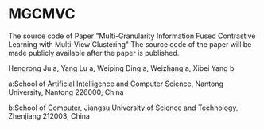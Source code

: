 # MGCMVC
The source code of Paper "Multi-Granularity Information Fused Contrastive Learning with Multi-View Clustering"
The source code of the paper will be made publicly available after the paper is published.

Hengrong Ju a, Yang Lu a, Weiping Ding a, Weizhang a, Xibei Yang b

a:School of Artificial Intelligence and Computer Science, Nantong University, Nantong 226000, China

b:School of Computer, Jiangsu University of Science and Technology, Zhenjiang 212003, China 
